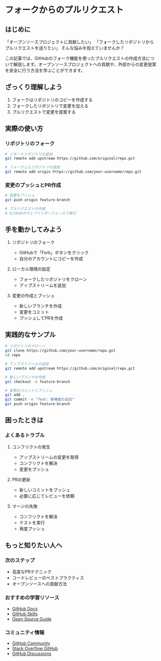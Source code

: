 # フォークからのプルリクエスト

## はじめに
「オープンソースプロジェクトに貢献したい」
「フォークしたリポジトリからプルリクエストを送りたい」
そんな悩みを抱えていませんか？

この記事では、GitHubのフォーク機能を使ったプルリクエストの作成方法について解説します。オープンソースプロジェクトへの貢献や、外部からの変更提案を安全に行う方法を学ぶことができます。

## ざっくり理解しよう
1. フォークはリポジトリのコピーを作成する
2. フォークしたリポジトリで変更を加える
3. プルリクエストで変更を提案する

## 実際の使い方
### リポジトリのフォーク
```bash
# リモートリポジトリの追加
git remote add upstream https://github.com/original/repo.git

# フォークしたリポジトリの追加
git remote add origin https://github.com/your-username/repo.git
```

### 変更のプッシュとPR作成
```bash
# 変更をプッシュ
git push origin feature-branch

# プルリクエストの作成
# GitHubのウェブインターフェースで実行
```

## 手を動かしてみよう
1. リポジトリのフォーク
   - GitHubで「Fork」ボタンをクリック
   - 自分のアカウントにコピーを作成

2. ローカル環境の設定
   - フォークしたリポジトリをクローン
   - アップストリームを追加

3. 変更の作成とプッシュ
   - 新しいブランチを作成
   - 変更をコミット
   - プッシュしてPRを作成

## 実践的なサンプル
```bash
# リポジトリのクローン
git clone https://github.com/your-username/repo.git
cd repo

# アップストリームの追加
git remote add upstream https://github.com/original/repo.git

# 新しいブランチの作成
git checkout -b feature-branch

# 変更のコミットとプッシュ
git add .
git commit -m "feat: 新機能の追加"
git push origin feature-branch
```

## 困ったときは
### よくあるトラブル
1. コンフリクトの発生
   - アップストリームの変更を取得
   - コンフリクトを解決
   - 変更をプッシュ

2. PRの更新
   - 新しいコミットをプッシュ
   - 必要に応じてレビューを依頼

3. マージの失敗
   - コンフリクトを解決
   - テストを実行
   - 再度プッシュ

## もっと知りたい人へ
### 次のステップ
- 高度なPRテクニック
- コードレビューのベストプラクティス
- オープンソースへの貢献方法

### おすすめの学習リソース
- [GitHub Docs](https://docs.github.com/ja)
- [GitHub Skills](https://skills.github.com/)
- [Open Source Guide](https://opensource.guide/ja/)

### コミュニティ情報
- [GitHub Community](https://github.community/)
- [Stack Overflow GitHub](https://stackoverflow.com/questions/tagged/github)
- [GitHub Discussions](https://github.community/c/github-ecosystem/github-discussions/65)
